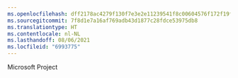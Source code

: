 ```yaml
---
ms.openlocfilehash: dff2178ac4279f130f7e3e2e11239541f8c00604576f172f19f723950915d1f6
ms.sourcegitcommit: 7f8d1e7a16af769adb43d1877c28fdce53975db8
ms.translationtype: HT
ms.contentlocale: nl-NL
ms.lasthandoff: 08/06/2021
ms.locfileid: "6993775"
---
```

Microsoft Project